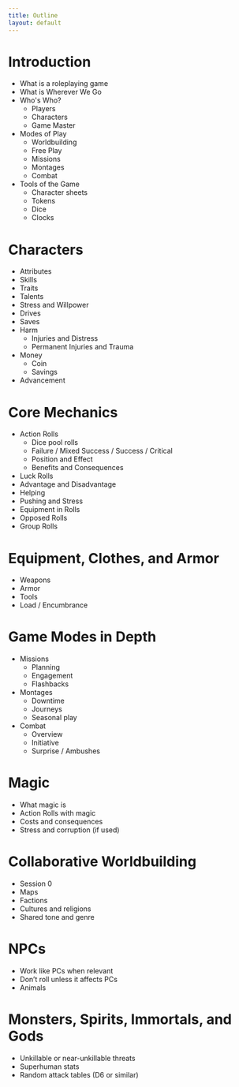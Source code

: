```yaml
---
title: Outline
layout: default
---
```


# Introduction
- What is a roleplaying game
- What is Wherever We Go
- Who's Who?
  - Players
  - Characters
  - Game Master
- Modes of Play
  - Worldbuilding
  - Free Play
  - Missions
  - Montages
  - Combat
- Tools of the Game
  - Character sheets
  - Tokens
  - Dice
  - Clocks

# Characters
- Attributes
- Skills
- Traits
- Talents
- Stress and Willpower
- Drives
- Saves
- Harm
  - Injuries and Distress
  - Permanent Injuries and Trauma
- Money
  - Coin
  - Savings
- Advancement

# Core Mechanics
- Action Rolls
  - Dice pool rolls
  - Failure / Mixed Success / Success / Critical
  - Position and Effect
  - Benefits and Consequences
- Luck Rolls
- Advantage and Disadvantage
- Helping
- Pushing and Stress
- Equipment in Rolls
- Opposed Rolls
- Group Rolls

# Equipment, Clothes, and Armor
- Weapons
- Armor
- Tools
- Load / Encumbrance

# Game Modes in Depth
- Missions
  - Planning
  - Engagement
  - Flashbacks
- Montages
  - Downtime
  - Journeys
  - Seasonal play
- Combat
  - Overview
  - Initiative
  - Surprise / Ambushes

# Magic
- What magic is
- Action Rolls with magic
- Costs and consequences
- Stress and corruption (if used)

# Collaborative Worldbuilding
- Session 0
- Maps
- Factions
- Cultures and religions
- Shared tone and genre

# NPCs
- Work like PCs when relevant
- Don’t roll unless it affects PCs
- Animals

# Monsters, Spirits, Immortals, and Gods
- Unkillable or near-unkillable threats
- Superhuman stats
- Random attack tables (D6 or similar)
